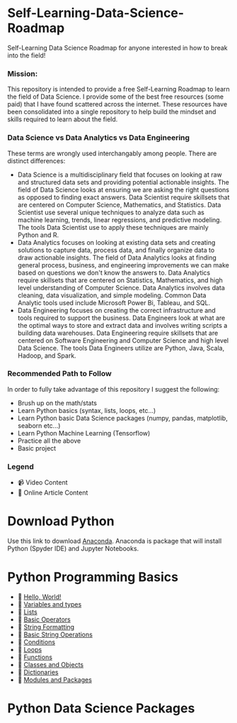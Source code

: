 # Self-Learning-Data-Science-Roadmap
Self-Learning Data Science Roadmap for anyone interested in how to break into the field!

### Mission:
This repository is intended to provide a free Self-Learning Roadmap to learn the field of Data Science.  I provide some of the best free resources (some paid) that I have found scattered across the internet.  These resources have been consolidated into a single repository to help build the mindset and skills required to learn about the field.  

### Data Science vs Data Analytics vs Data Engineering
These terms are wrongly used interchangably among people. There are distinct differences:
* Data Science is a multidisciplinary field that focuses on looking at raw and structured data sets and providing potential actionable insights. The field of Data Science looks at ensuring we are asking the right questions as opposed to finding exact answers.  Data Scientist require skillsets that are centered on Computer Science, Mathematics, and Statistics.  Data Scientist use several unique techniques to analyze data such as machine learning, trends, linear regressions, and predictive modeling.  The tools Data Scientist use to apply these techniques are mainly Python and R.
* Data Analytics focuses on looking at existing data sets and creating solutions to capture data, process data, and finally organize data to draw actionable insights. The field of Data Analytics looks at finding general process, business, and engineering improvements we can make based on questions we don't know the answers to.  Data Analytics require skillsets that are centered on Statistics, Mathematics, and high level understanding of Computer Science.  Data Analytics involves data cleaning, data visualization, and simple modeling.  Common Data Analytic tools used include Microsoft Power Bi, Tableau, and SQL. 
* Data Engineering focuses on creating the correct infrastructure and tools required to support the business.  Data Engineers look at what are the optimal ways to store and extract data and involves writing scripts a building data warehouses.  Data Engineering require skillsets that are centered on Software Engineering and Computer Science and high level Data Science.  The tools Data Engineers utilize are Python, Java, Scala, Hadoop, and Spark.

### Recommended Path to Follow
In order to fully take advantage of this repository I suggest the following: 
* Brush up on the math/stats 
* Learn Python basics (syntax, lists, loops, etc...)
* Learn Python basic Data Science packages (numpy, pandas, matplotlib, seaborn etc...)
* Learn Python Machine Learning (Tensorflow)
* Practice all the above
* Basic project

### Legend
* :video_camera: Video Content
* :closed_book: Online Article Content

# Download Python
Use this link to download [Anaconda](https://www.anaconda.com/products/individual).  Anaconda is package that will install Python (Spyder IDE) and Jupyter Notebooks.

# Python Programming Basics
* :closed_book: [Hello, World!](https://www.learnpython.org/en/Hello%2C_World%21)
* :closed_book: [Variables and types](https://www.learnpython.org/en/Variables_and_Types)
* :closed_book: [Lists](https://www.learnpython.org/en/Lists)
* :closed_book: [Basic Operators](https://www.learnpython.org/en/Basic_Operators)
* :closed_book: [String Formatting](https://www.learnpython.org/en/String_Formatting)
* :closed_book: [Basic String Operations](https://www.learnpython.org/en/Basic_String_Operations)
* :closed_book: [Conditions](https://www.learnpython.org/en/Conditions)
* :closed_book: [Loops](https://www.learnpython.org/en/Loops)
* :closed_book: [Functions](https://www.learnpython.org/en/Functions)
* :closed_book: [Classes and Objects](https://www.learnpython.org/en/Classes_and_Objects)
* :closed_book: [Dictionaries](https://www.learnpython.org/en/Dictionaries)
* :closed_book: [Modules and Packages](https://www.learnpython.org/en/Modules_and_Packages)

# Python Data Science Packages
